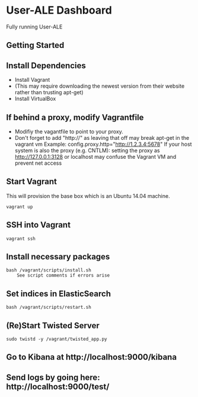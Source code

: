# User-ALE Dashboard

Fully running User-ALE

## Getting Started

## Install Dependencies

- Install Vagrant
-    (This may require downloading the newest version from their website rather than trusting apt-get)
- Install VirtualBox

## If behind a proxy, modify Vagrantfile
- Modifiy the vagantfile to point to your proxy. 
- 	Don't forget to add "http://" as leaving that off may break apt-get in the vagrant vm
	Example: config.proxy.http="http://1.2.3.4:5678"
	If your host system is also the proxy (e.g. CNTLM):
	   setting the proxy as http://127.0.0.1:3128 or localhost may confuse the Vagrant VM and prevent net access

## Start Vagrant

This will provision the base box which is an Ubuntu 14.04 machine.

    vagrant up

## SSH into Vagrant

    vagrant ssh

## Install necessary packages

    bash /vagrant/scripts/install.sh
        See script comments if errors arise

## Set indices in ElasticSearch

    bash /vagrant/scripts/restart.sh

## (Re)Start Twisted Server

    sudo twistd -y /vagrant/twisted_app.py

## Go to Kibana at http://localhost:9000/kibana

## Send logs by going here: http://localhost:9000/test/
